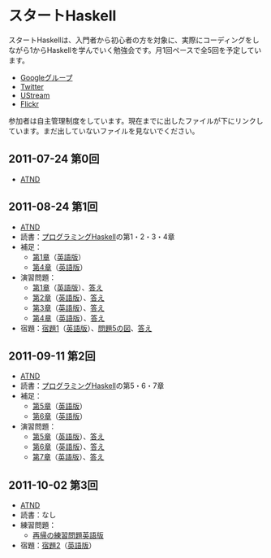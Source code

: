 スタートHaskell
===============

スタートHaskellは、入門者から初心者の方を対象に、実際にコーディングをしながら1からHaskellを学んでいく勉強会です。月1回ペースで全5回を予定しています。

* [Googleグループ](https://groups.google.com/group/start-haskell?hl=ja)
* [Twitter](http://twitter.com/#!/start_haskell)
* [UStream](http://www.ustream.tv/channel/start-haskell)
* [Flickr](http://www.flickr.com/groups/start_haskell/)

参加者は自主管理制度をしています。現在までに出したファイルが下にリンクしています。まだ出していないファイルを見ないでください。

2011-07-24 第0回
----------------

* [ATND](http://atnd.org/events/17468)

2011-08-24 第1回
----------------

* [ATND](http://atnd.org/events/18538)
* 読書：[プログラミングHaskell](http://www.amazon.co.jp/gp/product/4274067815/)の第1・2・3・4章
* 補足：
    * [第1章](https://github.com/yuzutechnology/Community-StartHaskell2011/blob/master/book/supplements/Chapter01-ja.md)（[英語版](https://github.com/yuzutechnology/Community-StartHaskell2011/blob/master/book/supplements/Chapter01-en.md)）
    * [第4章](https://github.com/yuzutechnology/Community-StartHaskell2011/blob/master/book/supplements/Chapter04-ja.md)（[英語版](https://github.com/yuzutechnology/Community-StartHaskell2011/blob/master/book/supplements/Chapter04-en.md)）
* 演習問題：
    * [第1章](https://github.com/yuzutechnology/Community-StartHaskell2011/blob/master/exercises/chapter01/Chapter01-ja.md)（[英語版](https://github.com/yuzutechnology/Community-StartHaskell2011/blob/master/exercises/chapter01/Chapter01-en.md)）、[答え](https://github.com/yuzutechnology/Community-StartHaskell2011/tree/master/exercises/chapter01/solutions)
    * [第2章](https://github.com/yuzutechnology/Community-StartHaskell2011/blob/master/exercises/chapter02/Chapter02-ja.md)（[英語版](https://github.com/yuzutechnology/Community-StartHaskell2011/blob/master/exercises/chapter02/Chapter02-en.md)）、[答え](https://github.com/yuzutechnology/Community-StartHaskell2011/tree/master/exercises/chapter02/solutions)
    * [第3章](https://github.com/yuzutechnology/Community-StartHaskell2011/blob/master/exercises/chapter03/Chapter03-ja.md)（[英語版](https://github.com/yuzutechnology/Community-StartHaskell2011/blob/master/exercises/chapter03/Chapter03-en.md)）、[答え](https://github.com/yuzutechnology/Community-StartHaskell2011/tree/master/exercises/chapter03/solutions)
    * [第4章](https://github.com/yuzutechnology/Community-StartHaskell2011/blob/master/exercises/chapter04/Chapter04-ja.md)（[英語版](https://github.com/yuzutechnology/Community-StartHaskell2011/blob/master/exercises/chapter04/Chapter04-en.md)）、[答え](https://github.com/yuzutechnology/Community-StartHaskell2011/tree/master/exercises/chapter04/solutions)
* 宿題：[宿題1](https://github.com/yuzutechnology/Community-StartHaskell2011/blob/master/homework/homework01/Homework01-ja.md)（[英語版](https://github.com/yuzutechnology/Community-StartHaskell2011/blob/master/homework/homework01/Homework01-en.md)）、[問題5の図](https://github.com/yuzutechnology/Community-StartHaskell2011/blob/master/homework/homework01/Exercise05.png)、[答え](https://github.com/yuzutechnology/Community-StartHaskell2011/tree/master/homework/homework01/solutions)

2011-09-11 第2回
----------------

* [ATND](http://atnd.org/events/19581)
* 読書：[プログラミングHaskell](http://www.amazon.co.jp/gp/product/4274067815/)の第5・6・7章
* 補足：
    * [第5章](https://github.com/yuzutechnology/Community-StartHaskell2011/blob/master/book/supplements/Chapter05-ja.md)（[英語版](https://github.com/yuzutechnology/Community-StartHaskell2011/blob/master/book/supplements/Chapter05-en.md)）
    * [第6章](https://github.com/yuzutechnology/Community-StartHaskell2011/blob/master/book/supplements/Chapter06-ja.md)（[英語版](https://github.com/yuzutechnology/Community-StartHaskell2011/blob/master/book/supplements/Chapter06-en.md)）
* 演習問題：
    * [第5章](https://github.com/yuzutechnology/Community-StartHaskell2011/blob/master/exercises/chapter05/Chapter05-ja.md)（[英語版](https://github.com/yuzutechnology/Community-StartHaskell2011/blob/master/exercises/chapter05/Chapter05-en.md)）、[答え](https://github.com/yuzutechnology/Community-StartHaskell2011/tree/master/exercises/chapter05/solutions)
    * [第6章](https://github.com/yuzutechnology/Community-StartHaskell2011/blob/master/exercises/chapter06/Chapter06-ja.md)（[英語版](https://github.com/yuzutechnology/Community-StartHaskell2011/blob/master/exercises/chapter06/Chapter06-en.md)）、[答え](https://github.com/yuzutechnology/Community-StartHaskell2011/tree/master/exercises/chapter06/solutions)
    * [第7章](https://github.com/yuzutechnology/Community-StartHaskell2011/blob/master/exercises/chapter07/Chapter07-ja.md)（[英語版](https://github.com/yuzutechnology/Community-StartHaskell2011/blob/master/exercises/chapter07/Chapter07-en.md)）、[答え](https://github.com/yuzutechnology/Community-StartHaskell2011/tree/master/exercises/chapter07/solutions)

2011-10-02 第3回
----------------

* [ATND](http://atnd.org/events/20095)
* 読書：なし
* 練習問題：
    * [再帰の練習問題](https://github.com/yuzutechnology/Community-StartHaskell2011/blob/master/exercises/recursion/recursion-ja.lhs)[英語版](https://github.com/yuzutechnology/Community-StartHaskell2011/blob/master/exercises/recursion/recursion-en.lhs)
* 宿題：[宿題2](https://github.com/yuzutechnology/Community-StartHaskell2011/blob/master/homework/homework02/Homework02-ja.md)（[英語版](https://github.com/yuzutechnology/Community-StartHaskell2011/blob/master/homework/homework02/Homework02-en.md)）
